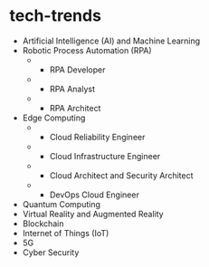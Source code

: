 # tech-trends

- Artificial Intelligence (AI) and Machine Learning
- Robotic Process Automation (RPA)
  -  - RPA Developer
  -  - RPA Analyst
  -  - RPA Architect
- Edge Computing
  -  - Cloud Reliability Engineer
  -  - Cloud Infrastructure Engineer
  -  - Cloud Architect and Security Architect
  -  - DevOps Cloud Engineer
- Quantum Computing
- Virtual Reality and Augmented Reality
- Blockchain
- Internet of Things (IoT)
- 5G
- Cyber Security
